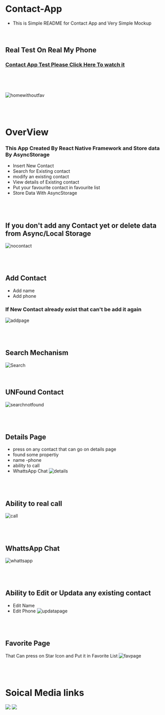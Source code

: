 # Contact-App
* This is Simple README for Contact App and Very Simple Mockup</br></br></br>
## Real Test On Real My Phone
### [Contact App Test Please Click Here To watch it ](https://user-images.githubusercontent.com/88752412/168181735-6245921e-0745-44f9-aeae-5cb882355549.mp4)</br></br></br></br>
![homewithoutfav](https://user-images.githubusercontent.com/88752412/168162218-b2ea7cb6-965e-4a6b-9609-006a70d0ecd5.png)</br></br></br></br>
# OverView
### This App Created By React Native Framework and Store data By AsyncStorage
* Insert New Contact
* Search for Existing contact 
* modify an existing contact
* View details of Existing contact 
* Put your favourite contact in favourite list
* Store Data With AsyncStorage <br><br><br><br>

## If you don't add any Contact yet or delete data from Async/Local Storage 
![nocontact](https://user-images.githubusercontent.com/88752412/168160197-cb41f242-f7a2-474b-9c5e-4e1c696a68ec.png) </br></br></br></br>

## Add Contact
* Add name 
* Add phone 
### If New Contact already exist that can't be add it again

![addpage](https://user-images.githubusercontent.com/88752412/168163500-95210c48-c7d6-4e9c-9bfa-83b456814113.png) </br></br></br></br>

## Search Mechanism 
![Search](https://user-images.githubusercontent.com/88752412/168160256-c3a95c6c-89be-429c-ac9c-b0d2fd4308c9.png)</br></br></br>

## UNFound Contact 

![searchnotfound](https://user-images.githubusercontent.com/88752412/168160340-c5aba8aa-9487-4f15-8b85-7982d14450be.png)</br></br></br></br>
## Details Page
* press on any contact that can go on details page 
* found some propertiy 
* name -phone 
* ability to call 
* WhattsApp Chat
![details](https://user-images.githubusercontent.com/88752412/168160410-b0bd55de-802f-459a-b8bc-632b352cfe3a.png) </br></br></br></br>
## Ability to real call
![call](https://user-images.githubusercontent.com/88752412/168160566-567c2c83-6dca-4b51-a383-44162b870ff5.png)</br></br></br></br>
## WhattsApp Chat 
![whattsapp](https://user-images.githubusercontent.com/88752412/168161635-d6b9b16c-38b4-40d2-bd17-078aa9296b0b.png)</br></br></br></br>
## Ability to Edit or Updata any existing contact
* Edit Name
* Edit Phone
![updatapage](https://user-images.githubusercontent.com/88752412/168163571-0ed99750-e15f-4ec0-9ac9-eb0102199889.png)</br></br></br></br>
## Favorite Page 
That Can press on Star Icon and Put it in Favorite List
![favpage](https://user-images.githubusercontent.com/88752412/168160098-6ce439a9-48fd-4323-8b1c-1cbeca9444d1.png)</br></br></br></br>
# Soical Media links
<p align="flex-start">
    <a href="mailto:aymangaballah71@gmail.com"><img src="https://img.shields.io/badge/Gmail-%231FA1F1?style=square&logo=Gmail&logoColor=red"/></a>
    <a href="https://www.linkedin.com/in/ayman-gaballah-9b57a421a/"><img src="https://img.shields.io/badge/linkedin-%230177B5?style=flat&logo=linkedin&logoColor=white"/></a>
  </p>
